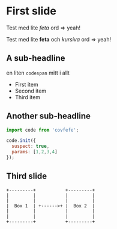 # First slide

Test med lite *feta* ord => yeah!


Test med lite **feta** och *kursiva* ord => yeah!

## A sub-headline

en liten `codespan` mitt i allt

  - First item
  - Second item
  - Third item

## Another sub-headline


```js
import code from 'covfefe';

code.init({
  suspect: true,
  params: [1,2,3,4]
});
```

## Third slide


```
+---------+           +---------+
|         |           |         |
|         |           |         |
|  Box 1  | +------>+ |  Box 2  |
|         |           |         |
|         |           |         |
+---------+           +---------+
```
